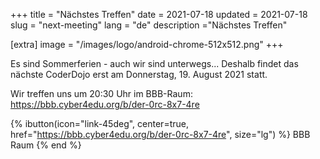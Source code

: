 +++
title = "Nächstes Treffen"
date = 2021-07-18 
updated = 2021-07-18
slug = "next-meeting"
lang = "de"
description ="Nächstes Treffen"

[extra]
image = "/images/logo/android-chrome-512x512.png"
+++

Es sind Sommerferien - auch wir sind unterwegs... Deshalb findet das nächste
CoderDojo erst am Donnerstag, 19. August 2021 statt.

Wir treffen uns um 20:30 Uhr im BBB-Raum: <https://bbb.cyber4edu.org/b/der-0rc-8x7-4re>


{% ibutton(icon="link-45deg", center=true, href="https://bbb.cyber4edu.org/b/der-0rc-8x7-4re", size="lg") %}
    BBB Raum
{% end %}